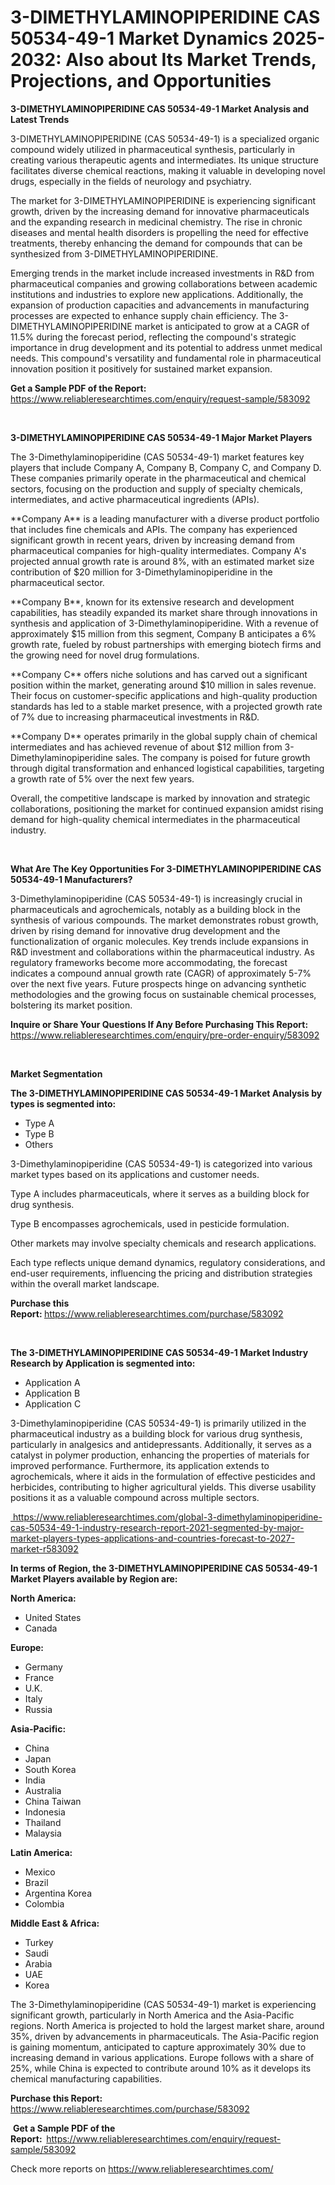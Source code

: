<p><h1>3-DIMETHYLAMINOPIPERIDINE CAS 50534-49-1 Market Dynamics 2025-2032: Also about Its Market Trends, Projections, and Opportunities</h1></p><p><strong>3-DIMETHYLAMINOPIPERIDINE CAS 50534-49-1 Market Analysis and Latest Trends</strong></p>
<p><p>3-DIMETHYLAMINOPIPERIDINE (CAS 50534-49-1) is a specialized organic compound widely utilized in pharmaceutical synthesis, particularly in creating various therapeutic agents and intermediates. Its unique structure facilitates diverse chemical reactions, making it valuable in developing novel drugs, especially in the fields of neurology and psychiatry.</p><p>The market for 3-DIMETHYLAMINOPIPERIDINE is experiencing significant growth, driven by the increasing demand for innovative pharmaceuticals and the expanding research in medicinal chemistry. The rise in chronic diseases and mental health disorders is propelling the need for effective treatments, thereby enhancing the demand for compounds that can be synthesized from 3-DIMETHYLAMINOPIPERIDINE. </p><p>Emerging trends in the market include increased investments in R&D from pharmaceutical companies and growing collaborations between academic institutions and industries to explore new applications. Additionally, the expansion of production capacities and advancements in manufacturing processes are expected to enhance supply chain efficiency. The 3-DIMETHYLAMINOPIPERIDINE market is anticipated to grow at a CAGR of 11.5% during the forecast period, reflecting the compound's strategic importance in drug development and its potential to address unmet medical needs. This compound's versatility and fundamental role in pharmaceutical innovation position it positively for sustained market expansion.</p></p>
<p><strong>Get a Sample PDF of the Report:&nbsp;</strong> <a href="https://www.reliableresearchtimes.com/enquiry/request-sample/583092?utm_campaign=3190&utm_medium=2&utm_source=Github&utm_content=ia&utm_term=23032025&utm_id=3-dimethylaminopiperidine-cas-50534-49-1">https://www.reliableresearchtimes.com/enquiry/request-sample/583092</a></p>
<p>&nbsp;</p>
<p><strong>3-DIMETHYLAMINOPIPERIDINE CAS 50534-49-1 Major Market Players</strong></p>
<p><p>The 3-Dimethylaminopiperidine (CAS 50534-49-1) market features key players that include Company A, Company B, Company C, and Company D. These companies primarily operate in the pharmaceutical and chemical sectors, focusing on the production and supply of specialty chemicals, intermediates, and active pharmaceutical ingredients (APIs).</p><p>**Company A** is a leading manufacturer with a diverse product portfolio that includes fine chemicals and APIs. The company has experienced significant growth in recent years, driven by increasing demand from pharmaceutical companies for high-quality intermediates. Company A's projected annual growth rate is around 8%, with an estimated market size contribution of $20 million for 3-Dimethylaminopiperidine in the pharmaceutical sector.</p><p>**Company B**, known for its extensive research and development capabilities, has steadily expanded its market share through innovations in synthesis and application of 3-Dimethylaminopiperidine. With a revenue of approximately $15 million from this segment, Company B anticipates a 6% growth rate, fueled by robust partnerships with emerging biotech firms and the growing need for novel drug formulations.</p><p>**Company C** offers niche solutions and has carved out a significant position within the market, generating around $10 million in sales revenue. Their focus on customer-specific applications and high-quality production standards has led to a stable market presence, with a projected growth rate of 7% due to increasing pharmaceutical investments in R&D.</p><p>**Company D** operates primarily in the global supply chain of chemical intermediates and has achieved revenue of about $12 million from 3-Dimethylaminopiperidine sales. The company is poised for future growth through digital transformation and enhanced logistical capabilities, targeting a growth rate of 5% over the next few years.</p><p>Overall, the competitive landscape is marked by innovation and strategic collaborations, positioning the market for continued expansion amidst rising demand for high-quality chemical intermediates in the pharmaceutical industry.</p></p>
<p>&nbsp;</p>
<p><strong>What Are The Key Opportunities For 3-DIMETHYLAMINOPIPERIDINE CAS 50534-49-1 Manufacturers?</strong></p>
<p><p>3-Dimethylaminopiperidine (CAS 50534-49-1) is increasingly crucial in pharmaceuticals and agrochemicals, notably as a building block in the synthesis of various compounds. The market demonstrates robust growth, driven by rising demand for innovative drug development and the functionalization of organic molecules. Key trends include expansions in R&D investment and collaborations within the pharmaceutical industry. As regulatory frameworks become more accommodating, the forecast indicates a compound annual growth rate (CAGR) of approximately 5-7% over the next five years. Future prospects hinge on advancing synthetic methodologies and the growing focus on sustainable chemical processes, bolstering its market position.</p></p>
<p><strong>Inquire or Share Your Questions If Any Before Purchasing This Report:</strong> <a href="https://www.reliableresearchtimes.com/enquiry/pre-order-enquiry/583092?utm_campaign=3190&utm_medium=2&utm_source=Github&utm_content=ia&utm_term=23032025&utm_id=3-dimethylaminopiperidine-cas-50534-49-1">https://www.reliableresearchtimes.com/enquiry/pre-order-enquiry/583092</a></p>
<p>&nbsp;</p>
<p><strong>Market Segmentation</strong></p>
<p><strong>The 3-DIMETHYLAMINOPIPERIDINE CAS 50534-49-1 Market Analysis by types is segmented into:</strong></p>
<p><ul><li>Type A</li><li>Type B</li><li>Others</li></ul></p>
<p><p>3-Dimethylaminopiperidine (CAS 50534-49-1) is categorized into various market types based on its applications and customer needs. </p><p>Type A includes pharmaceuticals, where it serves as a building block for drug synthesis. </p><p>Type B encompasses agrochemicals, used in pesticide formulation. </p><p>Other markets may involve specialty chemicals and research applications. </p><p>Each type reflects unique demand dynamics, regulatory considerations, and end-user requirements, influencing the pricing and distribution strategies within the overall market landscape.</p></p>
<p><strong>Purchase this Report:&nbsp;</strong><a href="https://www.reliableresearchtimes.com/purchase/583092?utm_campaign=3190&utm_medium=2&utm_source=Github&utm_content=ia&utm_term=23032025&utm_id=3-dimethylaminopiperidine-cas-50534-49-1">https://www.reliableresearchtimes.com/purchase/583092</a></p>
<p>&nbsp;</p>
<p><strong>The 3-DIMETHYLAMINOPIPERIDINE CAS 50534-49-1 Market Industry Research by Application is segmented into:</strong></p>
<p><ul><li>Application A</li><li>Application B</li><li>Application C</li></ul></p>
<p><p>3-Dimethylaminopiperidine (CAS 50534-49-1) is primarily utilized in the pharmaceutical industry as a building block for various drug synthesis, particularly in analgesics and antidepressants. Additionally, it serves as a catalyst in polymer production, enhancing the properties of materials for improved performance. Furthermore, its application extends to agrochemicals, where it aids in the formulation of effective pesticides and herbicides, contributing to higher agricultural yields. This diverse usability positions it as a valuable compound across multiple sectors.</p></p>
<p><a href="https://www.reliableresearchtimes.com/global-3-dimethylaminopiperidine-cas-50534-49-1-industry-research-report-2021-segmented-by-major-market-players-types-applications-and-countries-forecast-to-2027-market-r583092?utm_campaign=3190&utm_medium=2&utm_source=Github&utm_content=ia&utm_term=23032025&utm_id=3-dimethylaminopiperidine-cas-50534-49-1">&nbsp;https://www.reliableresearchtimes.com/global-3-dimethylaminopiperidine-cas-50534-49-1-industry-research-report-2021-segmented-by-major-market-players-types-applications-and-countries-forecast-to-2027-market-r583092</a></p>
<p><strong>In terms of Region, the 3-DIMETHYLAMINOPIPERIDINE CAS 50534-49-1 Market Players available by Region are:</strong></p>
<p>
    <p> <strong> North America: </strong>
        <ul>
            <li>United States</li>
            <li>Canada</li>
        </ul>
        </p> 
    <p> <strong> Europe: </strong>
        <ul>
            <li>Germany</li>
            <li>France</li>
            <li>U.K.</li>
            <li>Italy</li>
            <li>Russia</li>
        </ul>
        </p> 
    <p> <strong> Asia-Pacific: </strong>
        <ul>
            <li>China</li>
            <li>Japan</li>
            <li>South Korea</li>
            <li>India</li>
            <li>Australia</li>
            <li>China Taiwan</li>
            <li>Indonesia</li>
            <li>Thailand</li>
            <li>Malaysia</li>
        </ul>
        </p> 
    <p> <strong> Latin America: </strong>
        <ul>
            <li>Mexico</li>
            <li>Brazil</li>
            <li>Argentina Korea</li>
            <li>Colombia</li>
        </ul>
        </p> 
    <p> <strong> Middle East & Africa: </strong>
        <ul>
            <li>Turkey</li>
            <li>Saudi</li>
            <li>Arabia</li>
            <li>UAE</li>
            <li>Korea</li>
        </ul>
    </p>
    </p>
<p><p>The 3-Dimethylaminopiperidine (CAS 50534-49-1) market is experiencing significant growth, particularly in North America and the Asia-Pacific regions. North America is projected to hold the largest market share, around 35%, driven by advancements in pharmaceuticals. The Asia-Pacific region is gaining momentum, anticipated to capture approximately 30% due to increasing demand in various applications. Europe follows with a share of 25%, while China is expected to contribute around 10% as it develops its chemical manufacturing capabilities.</p></p>
<p><strong>Purchase this Report: </strong><a href="https://www.reliableresearchtimes.com/purchase/583092?utm_campaign=3190&utm_medium=2&utm_source=Github&utm_content=ia&utm_term=23032025&utm_id=3-dimethylaminopiperidine-cas-50534-49-1">https://www.reliableresearchtimes.com/purchase/583092</a></p>
<p>&nbsp;<strong>Get a Sample PDF of the Report:&nbsp;&nbsp;</strong><a href="https://www.reliableresearchtimes.com/enquiry/request-sample/583092?utm_campaign=3190&utm_medium=2&utm_source=Github&utm_content=ia&utm_term=23032025&utm_id=3-dimethylaminopiperidine-cas-50534-49-1">https://www.reliableresearchtimes.com/enquiry/request-sample/583092</a></p>
<p><strong></strong></p>
<p>Check more reports on <a href="https://www.reliableresearchtimes.com/?utm_campaign=3190&utm_medium=2&utm_source=Github&utm_content=ia&utm_term=23032025&utm_id=3-dimethylaminopiperidine-cas-50534-49-1">https://www.reliableresearchtimes.com/</a></p>